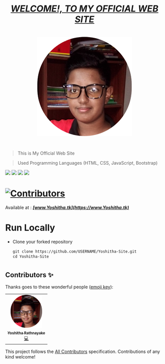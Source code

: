 # <div align="center"><a href="https://www.Yoshitha.tk"><b><i>WELCOME!, TO MY OFFICIAL WEB SITE</i></b></a></div> 


# <div align="center"><img src="images/Yoshitha Rathnayake 2.png" width="300px"></div>

#
> This is My Official Web Site

> Used Programming Languages (HTML, CSS, JavaScript, Bootstrap) 

<a href="https://www.w3schools.com/html/"><img src="https://img.icons8.com/color/48/000000/html-5--v1.png"/><a>    <a href="https://www.w3schools.com/css/"><img src="https://img.icons8.com/color/48/000000/css3.png"/><a>    <a href="https://www.w3schools.com/js/"><img src="https://img.icons8.com/color/48/000000/javascript--v1.png"/><a>    <a href="https://www.w3schools.com/bootstrap/"><img src="https://img.icons8.com/color/48/000000/bootstrap.png"/><a>
    

# [![Contributors](https://img.shields.io/badge/Contributors-1-lawngreen.svg?style=flat-square)](#contributors-)

Available at :  <b><i>[www.Yoshitha.tk](https://www.Yoshitha.tk)</i></b>


#
# Run Locally

- Clone your forked repository
    
    ```
    git clone https://github.com/USERNAME/Yoshitha-Site.git
    cd Yoshitha-Site
    ```
     
#
## Contributors ✨

Thanks goes to these wonderful people ([emoji key](https://allcontributors.org/docs/en/emoji-key)):

<!-- ALL-CONTRIBUTORS-LIST:START - Do not remove or modify this section -->
<!-- prettier-ignore-start -->
<!-- markdownlint-disable -->
<table>
  <tr>
    <td align="center"><a href="https://yoshitharathnayake.w3spaces.com/Index.html"><img src="images/Yoshitha Rathnayake 2.png" width="100px;" alt="Yoshitha Rathnayake"/><br /><sub><b>Yoshitha Rathnayake</b></sub></a><br/><a href="https://github.com/acf-sack/sack-site/commits?author=Yoshitha-SACK" title="Code">💻</a></td>
  </tr>
</table>

<!-- markdownlint-restore -->
<!-- prettier-ignore-end -->

<!-- ALL-CONTRIBUTORS-LIST:END -->

This project follows the [All Contributors](https://github.com/all-contributors/all-contributors) specification. Contributions of any kind welcome!
